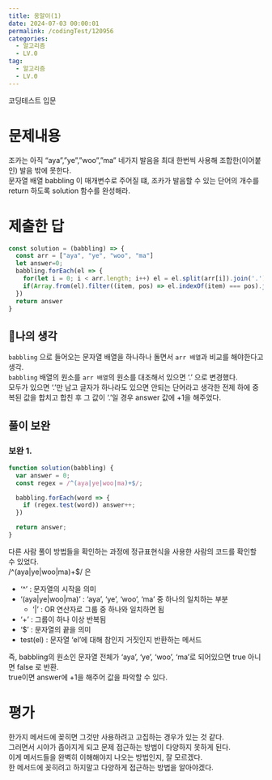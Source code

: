 ```yaml
---
title: 옹알이(1)
date: 2024-07-03 00:00:01
permalink: /codingTest/120956
categories:
  - 알고리즘
  - LV.0
tag:
  - 알고리즘
  - LV.0
---
```


코딩테스트 입문

# 문제내용
조카는 아직 “aya”,”ye”,”woo”,”ma” 네가지 발음을 최대 한번씩 사용해 조합한(이어붙인) 발음 밖에 못한다.<br/>
문자열 배열 babbling 이 매개변수로 주어질 떄, 조카가 발음할 수 있는 단어의 개수를 return 하도록 solution 함수를 완성해라.

# 제출한 답
```javascript
const solution = (babbling) => {
  const arr = ["aya", "ye", "woo", "ma"]
  let answer=0;
  babbling.forEach(el => {
    for(let i = 0; i < arr.length; i++) el = el.split(arr[i]).join('.');
    if(Array.from(el).filter((item, pos) => el.indexOf(item) === pos).join('') === '.') answer++
  })
  return answer
}
```

## 🚩나의 생각
`babbling` 으로 들어오는 문자열 배열을 하나하나 돌면서 `arr 배열`과 비교를 해야한다고 생각.<br/>
`babbling` 배열의 원소를 `arr 배열`의 원소를 대조해서 있으면 ‘.’ 으로 변경했다.<br/>
모두가 있으면 ‘.’만 남고 글자가 하나라도 있으면 안되는 단어라고 생각한 전제 하에 중복된 값을 합치고 합친 후 그 값이 ‘.’일 경우 answer 값에 +1을 해주었다.

## 풀이 보완
### 보완 1.
```javascript
function solution(babbling) {
  var answer = 0;
  const regex = /^(aya|ye|woo|ma)+$/;

  babbling.forEach(word => {
    if (regex.test(word)) answer++;
  })

  return answer;
}
```

다른 사람 풀이 방법들을 확인하는 과정에 정규표현식을 사용한 사람의 코드를 확인할 수 있었다.<br/>
/^(aya|ye|woo|ma)+$/ 은<br/>
- ‘^’ : 문자열의 시작을 의미
- ‘(aya|ye|woo|ma)’ : ‘aya’, ‘ye’, ‘woo’, ‘ma’ 중 하나의 일치하는 부분
  - ‘|’ : OR 연산자로 그룹 중 하나와 일치하면 됨
- ‘+’ : 그룹이 하나 이상 반복됨
- ‘$’ : 문자열의 끝을 의미
- test(el) : 문자열 ‘el’에 대해 참인지 거짓인지 반환하는 메서드

즉, babbling의 원소인 문자열 전체가 ‘aya’, ‘ye’, ‘woo’, ‘ma’로 되어있으면 true 아니면 false 로 반환.<br/>
true이면 answer에 +1을 해주어 값을 파악할 수 있다.

# 평가
한가지 메서드에 꽂히면 그것만 사용하려고 고집하는 경우가 있는 것 같다.<br/>
그러면서 시야가 좁아지게 되고 문제 접근하는 방법이 다양하지 못하게 된다.<br/>
이게 메서드들을 완벽히 이해해야지 나오는 방법인지, 잘 모르겠다.<br/>
한 메서드에 꽂히려고 하지말고 다양하게 접근하는 방법을 알아야겠다.